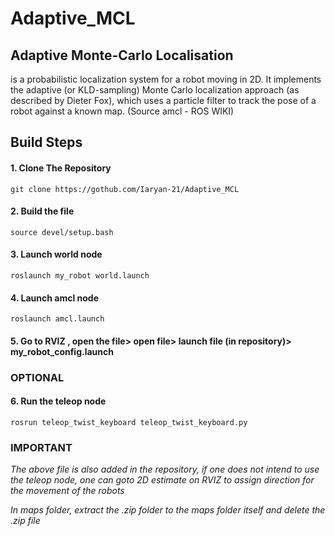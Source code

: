 # Adaptive_MCL

## Adaptive Monte-Carlo Localisation ##
is a probabilistic localization system for a robot moving in 2D. It implements the adaptive (or KLD-sampling) Monte Carlo localization approach (as described by Dieter Fox), which uses a particle filter to track the pose of a robot against a known map. (Source amcl - ROS WIKI)

## Build Steps ##
#### 1. Clone The Repository ####
`git clone https://gothub.com/Iaryan-21/Adaptive_MCL`
#### 2. Build the file ####
`source devel/setup.bash`
#### 3. Launch world node ####
`roslaunch my_robot world.launch`
#### 4. Launch amcl node ####
`roslaunch amcl.launch`
#### 5. Go to RVIZ , open the file> open file> launch file (in repository)> my_robot_config.launch ####

### OPTIONAL ###
#### 6. Run the teleop node ####
`rosrun teleop_twist_keyboard teleop_twist_keyboard.py`

### IMPORTANT ###

*The above file is also added in the repository, if one does not intend to use the teleop node, one can goto 2D estimate on RVIZ to assign direction for the movement of the robots*

*In maps folder, extract the .zip folder to the maps folder itself and delete the .zip file*
